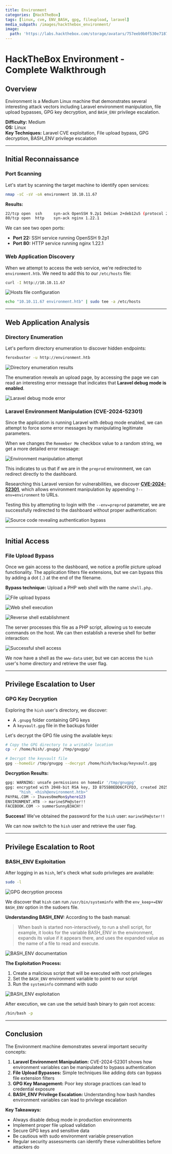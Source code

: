 ```yaml
---
title: Environment
categories: [HackTheBox]
tags: [linux, cve, ENV_BASH, gpg, fileupload, laravel]
media_subpath: /images/hackthebox_environment/
image:
  path: 'https://labs.hackthebox.com/storage/avatars/757eeb9b0f530e71875f0219d0d477e4.png'
---
```


# HackTheBox Environment - Complete Walkthrough

## Overview

Environment is a Medium Linux machine that demonstrates several interesting attack vectors including Laravel environment manipulation, file upload bypasses, GPG key decryption, and `BASH_ENV` privilege escalation.

**Difficulty:** Medium  
**OS:** Linux  
**Key Techniques:** Laravel CVE exploitation, File upload bypass, GPG decryption, BASH_ENV privilege escalation

---

## Initial Reconnaissance

### Port Scanning

Let's start by scanning the target machine to identify open services:

```bash
nmap -sC -sV -oA environment 10.10.11.67
```

**Results:**
```bash
22/tcp open  ssh     syn-ack OpenSSH 9.2p1 Debian 2+deb12u5 (protocol 2.0)
80/tcp open  http    syn-ack nginx 1.22.1
```

We can see two open ports:
- **Port 22:** SSH service running OpenSSH 9.2p1
- **Port 80:** HTTP service running nginx 1.22.1

### Web Application Discovery

When we attempt to access the web service, we're redirected to `environment.htb`. We need to add this to our `/etc/hosts` file:

```bash
curl -I http://10.10.11.67
```

![Hosts file configuration](file-20250906025126905.png)

```bash
echo "10.10.11.67 environment.htb" | sudo tee -a /etc/hosts
```


---

## Web Application Analysis

### Directory Enumeration

Let's perform directory enumeration to discover hidden endpoints:

```bash
feroxbuster -u http://environment.htb
```

![Directory enumeration results](file-20250906025301640.png)

The enumeration reveals an upload page, by accessing the page we can read an interesting error message that indicates that **Laravel debug mode is enabled**.

![Laravel debug mode error](file-20250504004510618.png)

### Laravel Environment Manipulation (CVE-2024-52301)

Since the application is running Laravel with debug mode enabled, we can attempt to force some error messages by manipulating legitimate parameters. 

When we changes the `Remember Me` checkbox value to a random string, we get a more detailed error message:

![Environment manipulation attempt](file-20250504011153880.png)

This indicates to us that if we are in the `preprod` environment, we can redirect directly to the dashboard.

Researching this Laravel version for vulnerabilities, we discover **[CVE-2024-52301](https://github.com/Nyamort/CVE-2024-52301)**, which allows environment manipulation by appending `?--env=environment` to URLs.

Testing this by attempting to login with the `--env=preprod` parameter, we are successfully redirected to the dashboard without proper authentication:

![Source code revealing authentication bypass](file-20250504031038647.png)


---

## Initial Access

### File Upload Bypass

Once we gain access to the dashboard, we notice a profile picture upload functionality. The application filters file extensions, but we can bypass this by adding a dot (`.`) at the end of the filename.

**Bypass technique:** Upload a PHP web shell with the name `shell.php.`

![File upload bypass](file-20250906031332598.png)


![Web shell execution](file-20250906031525959.png)

![Reverse shell establishment](file-20250906031507156.png)

The server processes this file as a PHP script, allowing us to execute commands on the host. We can then establish a reverse shell for better interaction:

![Successful shell access](file-20250906031626516.png)

We now have a shell as the `www-data` user, but we can access the `hish` user's home directory and retrieve the user flag.

---

## Privilege Escalation to User

### GPG Key Decryption

Exploring the `hish` user's directory, we discover:
- A `.gnupg` folder containing GPG keys
- A `keyvault.gpg` file in the backups folder

Let's decrypt the GPG file using the available keys:

```bash
# Copy the GPG directory to a writable location
cp -r /home/hish/.gnupg/ /tmp/gnugpg/

# Decrypt the keyvault file
gpg --homedir /tmp/gnugpg --decrypt /home/hish/backup/keyvault.gpg
```

**Decryption Results:**
```bash
gpg: WARNING: unsafe permissions on homedir '/tmp/gnugpg'
gpg: encrypted with 2048-bit RSA key, ID B755B0EDD6CFCFD3, created 2025-01-11
      "hish_ <hish@environment.htb>"
PAYPAL.COM -> Ihaves0meMon$yhere123
ENVIRONMENT.HTB -> marineSPm@ster!!
FACEBOOK.COM -> summerSunnyB3ACH!!
```


**Success!** We've obtained the password for the `hish` user: `marineSPm@ster!!`

We can now switch to the `hish` user and retrieve the user flag.

---

## Privilege Escalation to Root

### BASH_ENV Exploitation

After logging in as `hish`, let's check what sudo privileges are available:

```bash
sudo -l
```

![GPG decryption process](file-20250906032426741.png)

We discover that `hish` can run `/usr/bin/systeminfo` with the `env_keep+=ENV BASH_ENV` option in the sudoers file.

**Understanding BASH_ENV:**
According to the bash manual:
> When bash is started non-interactively, to run a shell script, for example, it looks for the variable BASH_ENV in the environment, expands its value if it appears there, and uses the expanded value as the name of a file to read and execute.

![BASH_ENV documentation](file-20250906032626401.png)

**The Exploitation Process:**

1. Create a malicious script that will be executed with root privileges
2. Set the `BASH_ENV` environment variable to point to our script
3. Run the `systeminfo` command with sudo

![BASH_ENV exploitation](file-20250906032602546.png)

After execution, we can use the setuid bash binary to gain root access:

```bash
/bin/bash -p
```

---

## Conclusion

The Environment machine demonstrates several important security concepts:

1. **Laravel Environment Manipulation:** CVE-2024-52301 shows how environment variables can be manipulated to bypass authentication
2. **File Upload Bypasses:** Simple techniques like adding dots can bypass file extension filters
3. **GPG Key Management:** Poor key storage practices can lead to credential exposure
4. **BASH_ENV Privilege Escalation:** Understanding how bash handles environment variables can lead to privilege escalation

**Key Takeaways:**
- Always disable debug mode in production environments
- Implement proper file upload validation
- Secure GPG keys and sensitive data
- Be cautious with sudo environment variable preservation
- Regular security assessments can identify these vulnerabilities before attackers do
